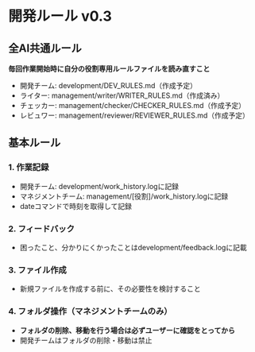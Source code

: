 # 開発ルール v0.3

## 全AI共通ルール
**毎回作業開始時に自分の役割専用ルールファイルを読み直すこと**
- 開発チーム: development/DEV_RULES.md（作成予定）
- ライター: management/writer/WRITER_RULES.md（作成済み）
- チェッカー: management/checker/CHECKER_RULES.md（作成予定）
- レビュワー: management/reviewer/REVIEWER_RULES.md（作成予定）

## 基本ルール

### 1. 作業記録
- 開発チーム: development/work_history.logに記録
- マネジメントチーム: management/[役割]/work_history.logに記録
- dateコマンドで時刻を取得して記録

### 2. フィードバック
- 困ったこと、分かりにくかったことはdevelopment/feedback.logに記載

### 3. ファイル作成
- 新規ファイルを作成する前に、その必要性を検討すること

### 4. フォルダ操作（マネジメントチームのみ）
- **フォルダの削除、移動を行う場合は必ずユーザーに確認をとってから**
- 開発チームはフォルダの削除・移動は禁止